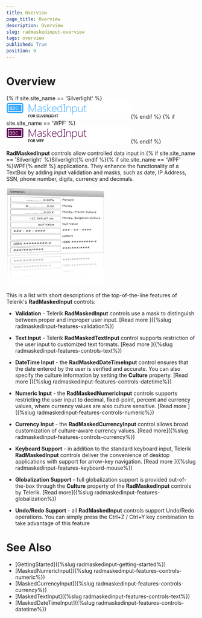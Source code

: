 ```yaml
---
title: Overview
page_title: Overview
description: Overview
slug: radmaskedinput-overview
tags: overview
published: True
position: 0
---
```


# Overview

{% if site.site_name == 'Silverlight' %}![maskedinput sl icon](images/maskedinput_sl_icon.png){% endif %}
{% if site.site_name == 'WPF' %}![maskedinput wpf icon](images/maskedinput_wpf_icon.png){% endif %}

__RadMaskedInput__ controls allow controlled data input in {% if site.site_name == 'Silverlight' %}Silverlight{% endif %}{% if site.site_name == 'WPF' %}WPF{% endif %} applications. They enhance the functionality of a TextBox by adding input validation and masks, such as date, IP Address, SSN, phone number, digits, currency and decimals.				

![](images/radmaskedinput_overview.png)

This is a list with short descriptions of the top-of-the-line features of Telerik's __RadMaskedInput__ controls:				

* __Validation__ - Telerik __RadMaskedInput__ controls use a mask to distinguish between proper and improper user input.  [Read more ]({%slug radmaskedinput-features-validation%})

* __Text Input__ - Telerik __RadMaskedTextInput__ control supports restriction of the user input to customized text formats.  [Read more ]({%slug radmaskedinput-features-controls-text%})

* __DateTime Input__ - the __RadMaskedDateTimeInput__ control ensures that the date entered by the user is verified and accurate. You can also specify the culture information by setting the __Culture__ property. [Read more ]({%slug radmaskedinput-features-controls-datetime%})

* __Numeric Input__ - the __RadMaskedNumericInput__ controls supports restricting the user input to decimal, fixed-point, percent and currency values, where currency values are also culture sensitive. [Read more ]({%slug radmaskedinput-features-controls-numeric%})

* __Currency Input__ - the __RadMaskedCurrencyInput__ control allows broad customization of culture-aware currency values. [Read more]({%slug radmaskedinput-features-controls-currency%})

* __Keyboard Support__ - in addition to the standard keyboard input, Telerik __RadMaskedInput__ controls deliver the convenience of desktop applications with support for arrow-key navigation. [Read more ]({%slug radmaskedinput-features-keyboard-mouse%})

* __Globalization Support__ - full globalization support is provided out-of-the-box through the __Culture__ property of the __RadMaskedInput__ controls by Telerik. [Read more]({%slug radmaskedinput-features-globalization%})

* __Undo/Redo Support__ - all __RadMaskedInput__ controls support Undo/Redo operations. You can simply press the Ctrl+Z / Ctrl+Y key combination to take advantage of this feature

# See Also
 * [GettingStarted]({%slug radmaskedinput-getting-started%})
 * [MaskedNumericInput]({%slug radmaskedinput-features-controls-numeric%})
 * [MaskedCurrencyInput]({%slug radmaskedinput-features-controls-currency%})
 * [MaskedTextInput]({%slug radmaskedinput-features-controls-text%})
 * [MaskedDateTimeInput]({%slug radmaskedinput-features-controls-datetime%})